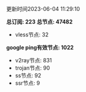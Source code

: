 更新时间2023-06-04 11:29:10

**总订阅: 223**
**总节点: 47482**
- vless节点: 32

**google ping有效节点: 1022**
- v2ray节点: 831
- trojan节点: 90
- ss节点: 92
- ssr节点: 9
